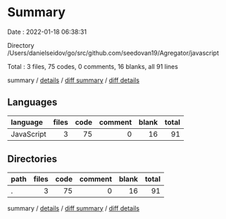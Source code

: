 # Summary

Date : 2022-01-18 06:38:31

Directory /Users/danielseidov/go/src/github.com/seedovan19/Agregator/javascript

Total : 3 files,  75 codes, 0 comments, 16 blanks, all 91 lines

summary / [details](details.md) / [diff summary](diff.md) / [diff details](diff-details.md)

## Languages
| language | files | code | comment | blank | total |
| :--- | ---: | ---: | ---: | ---: | ---: |
| JavaScript | 3 | 75 | 0 | 16 | 91 |

## Directories
| path | files | code | comment | blank | total |
| :--- | ---: | ---: | ---: | ---: | ---: |
| . | 3 | 75 | 0 | 16 | 91 |

summary / [details](details.md) / [diff summary](diff.md) / [diff details](diff-details.md)